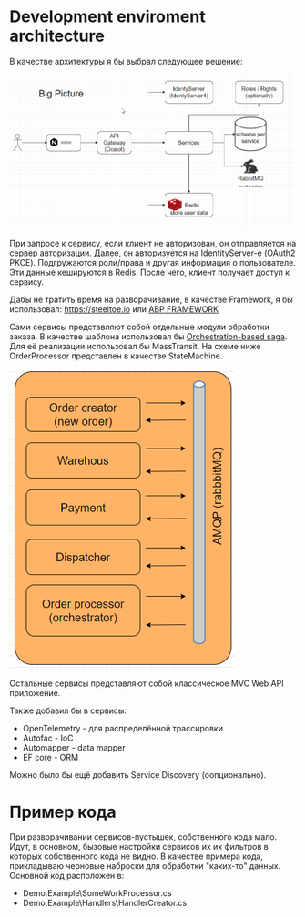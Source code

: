 # Development enviroment architecture
В качестве архитектуры я бы выбрал следующее решение:

![alt tag](/sourcers/big_picture.png "Development enviroment architecture")​

При запросе к сервису, если клиент не авторизован, он отправляется на сервер авторизации. Далее, он авторизуется на IdentityServer-е (OAuth2 PKCE). Подгружаются роли/права и другая информация о пользователе. Эти данные кешируются в Redis. После чего, клиент получает доступ к сервису.

Дабы не тратить время на разворачивание, в качестве Framework, я бы использовал: https://steeltoe.io или [ABP FRAMEWORK](https://docs.abp.io/en/abp/latest/Samples/Microservice-Demo)

Сами сервисы представляют собой отдельные модули обработки заказа. В качестве шаблона использовал бы [Orchestration-based saga](https://microservices.io/patterns/data/saga.html). Для её реализации использовал бы MassTransit. На схеме ниже OrderProcessor представлен в качестве StateMachine.

![alt tag](/sourcers/services1.png "Services")​

Остальные сервисы представляют собой классическое MVC Web API приложение. 

Также добавил бы в сервисы:
* OpenTelemetry - для распределённой трассировки
* Autofac - IoC
* Automapper - data mapper
* EF core - ORM

Можно было бы ещё добавить Service Discovery (оопционально).

# Пример кода
При разворачивании сервисов-пустышек, собственного кода мало. Идут, в основном, бызовые настройки сервисов их их фильтров в которых собственного кода не видно.
В качестве примера кода, прикладываю черновые наброски для обработки "каких-то" данных. 
Основной код расположен в:
* Demo.Example\SomeWorkProcessor.cs 
* Demo.Example\Handlers\HandlerCreator.cs 
